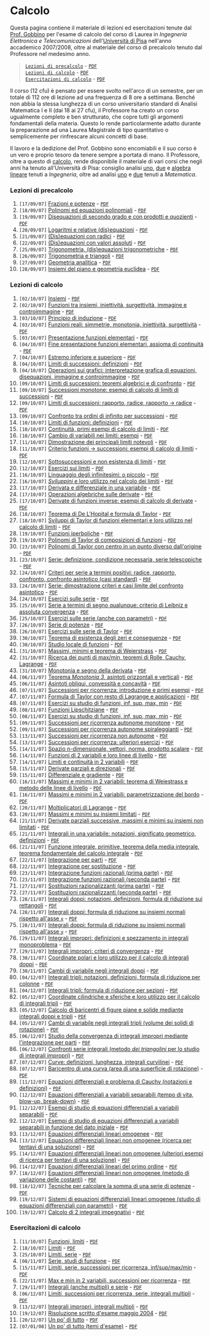 # Calcolo

Questa pagina contiene il materiale di lezioni ed esercitazioni tenute dal [Prof. Gobbino](http://pagine.dm.unipi.it/gobbino/Home_Page/ArchivioDidattico.html) per l'esame di calcolo del corso di Laurea in *Ingegneria Elettronica e Telecomunicazioni* dell'[Università di Pisa](https://www.unipi.it) nell'anno accademico 2007/2008, oltre al materiale del corso di precalcolo tenuto dal Professore nel medesimo anno.

> [`Lezioni di precalcolo`](#lezioni-di-precalcolo) - [`PDF`](https://mega.nz/file/494AjQaR#ZJMr0XKfmEUgvrVcZfupBSP7UkyrBhSQn0tSQNT7Xj4)\
> [`Lezioni di calcolo`](#lezioni-di-calcolo) - [`PDF`](https://mega.nz/file/B9oGEQSD#1P7fkyQ17V1bOtrMV56JAPwi9pO7k8sEHrJAiUITuh8)\
> [`Esercitazioni di calcolo`](#esercitazioni-di-calcolo) - [`PDF`](https://mega.nz/file/JwpX3TLb#Cl9sJp1o1rSNYEZwt_oteCxlNwAAd-wTwqvtarVyra8)

Il corso (12 cfu) è pensato per essere svolto nell'arco di un semestre, per un totale di 112 ore di lezione ad una frequenza di 8 ore a settimana. Benché non abbia la stessa lunghezza di un corso universitario standard di Analisi Matematica I e II (dai 18 ai 27 cfu), il Professore ha creato un corso ugualmente completo e ben strutturato, che copre tutti gli argomenti fondamentali della materia. Questo lo rende particolarmente adatto durante la preparazione ad una Laurea Magistrale di tipo quantitativo o semplicemente per rinfrescare alcuni concetti di base.

Il lavoro e la dedizione del Prof. Gobbino sono encomiabili e il suo corso è un vero e proprio tesoro da tenere sempre a portata di mano. Il Professore, oltre a questo di [calcolo](http://pagine.dm.unipi.it/gobbino/Home_Page/AD_T08.html), rende disponibile il materiale di vari corsi che negli anni ha tenuto all'Università di Pisa: consiglio analisi [uno](http://pagine.dm.unipi.it/gobbino/Home_Page/AD_AM13.html), [due](http://pagine.dm.unipi.it/gobbino/Home_Page/AD_AM2_14.html) e [algebra lineare](http://pagine.dm.unipi.it/gobbino/Home_Page/AD_AL_14.html) tenuti a *Ingegneria*, oltre ad analisi [uno](http://pagine.dm.unipi.it/gobbino/Home_Page/AD_AM1_17.html) e [due](http://pagine.dm.unipi.it/gobbino/Home_Page/AD_AM2_18.html) tenuti a *Matematica*.




### Lezioni di precalcolo

1.  `[17/09/07]` [Frazioni e potenze](https://mega.nz/file/khIHUZaD#1Y4EpqKSjPMh3wPQN7jeHg-fcCPgLJrBSNWkPIO-PcU) - [`PDF`](https://mega.nz/file/FtR0iCyB#yHNSp0-ljIsfLJlopZtPwzZBQ0HwdGwIz0hrniux-E0)
2.  `[18/09/07]` [Polinomi ed equazioni polinomiali](https://mega.nz/file/99QWTa4K#o2zC0ILXsx3UmCvckLmIRIS9DfJzNUaKS2VANXxr-lA) - [`PDF`](https://mega.nz/file/U14GQR4Q#OpP-SB_Wp4hSACFJHIRvccIism2XLZ2H7kXeIC2eIlE)
3.  `[19/09/07]` [Disequazioni di secondo grado e con prodotti e quozienti](https://mega.nz/file/M0IRjJhC#v4GyP6A29qrgzH2Rv7QXZI2qw_KRy5kZHgMYq9L7smM) - [`PDF`](https://mega.nz/file/NgBlAIAD#wJ9_kwzcz1e4gRWuPDoR0dtqP7dvRRNGNaT0WE-lfYI)
4.  `[20/09/07]` [Logaritmi e relative (dis)equazioni](https://mega.nz/file/IgJC0DiD#2mTRCVwQTeVdUzgZFwiwxIkZrUlycaQbFh3ZgRHQECU) - [`PDF`](https://mega.nz/file/VxJjlAKQ#0PwVZ_sNppLeHiICIxgHDzKIuAc5NZXvQS6TjLknPS0)
5.  `[21/09/07]` [(Dis)equazioni con radici](https://mega.nz/file/oooyERgT#UtMz4-UWobWf4qnf3Im4r_78TQVj_LN_TK0yk080-Pg) - [`PDF`](https://mega.nz/file/V8Yg3RJS#0_yOyrrfRQU9MrM-ro4IaBpsHkJRK-7btyCbHewf3bI)
6.  `[22/09/07]` [(Dis)equazioni con valori assoluti](https://mega.nz/file/t0YFQZ7Z#78UAqHh5c54gRiJ1M0CcC_P88AtZ0nvArC7Vk6zHS3M) - [`PDF`](https://mega.nz/file/U9YxkbDL#Xy3bi_6MzXHU0URmUOUVm5ZUn_I0O9H9dpQEC3Nw2WM)
7.  `[25/09/07]` [Trigonometria, (dis)equazioni trigonometriche](https://mega.nz/file/IpJhyCRL#6Q3LLm2-LsX-Gcpdg-LgzrZCAEpLEnMIOvtPdw-tNm8) - [`PDF`](https://mega.nz/file/95wThbLL#qGYf2eEBldF8c3E9CwBDU85q2-nr4wvNdApmq-08PzQ)
8.  `[26/09/07]` [Trigonometria e triangoli](https://mega.nz/file/chomnbAR#MPGBVaMye9lm4LyX0w_j-7uFistXFbgOFFUERMP0QS0) - [`PDF`](https://mega.nz/file/BtBwUBKY#4RuXyfNkkz4UvJeTWzLDY1e3I5vfCDS9Aqts7RMou1c)
9.  `[27/09/07]` [Geometria analitica](https://mega.nz/file/wgBSRQab#CwgVx41dyJcmzzjdFWhZdG_V86MIwo84ETLmY-G__E4) - [`PDF`](https://mega.nz/file/YxgSxACY#CooG02S0g12K0-5kTZKjUIiFQG3cbw2HWrUL_VphQek)
10. `[28/09/07]` [Insiemi del piano e geometria euclidea](https://mega.nz/file/cx5FTSzA#EtCsLzxRuMry7I7NG9T_6UcW-ytuzFiCCbsQeXvnqlA) - [`PDF`](https://mega.nz/file/thJAiYIL#3Klxeq9GyGjvtHH0OyeagmczVZmLC3X-Y1DzutrFyp0)




### Lezioni di calcolo

1. 	 `[02/10/07]` [Insiemi](https://mega.nz/file/Y8ZSyZKB#SocjSc8UR_ghF-UzrI2plUd6tAoDvT5QaYjD6wb9czI) - [`PDF`](https://mega.nz/file/p9QzTR7T#cmhkAEb8JSXz3mhsqd5gB6GQ77um5kBdTCo9y0oH02M)
2. 	 `[02/10/07]` [Funzioni tra insiemi, iniettività, surgettività, immagine e controimmagine](https://mega.nz/file/R9ZAFTqT#UhyClOSBLImsvKfP6GJGHTUCOKr18YmKrqeIPUm2_ok) - [`PDF`](https://mega.nz/file/kwpWWR7Q#jtPypG0jFwWg278cZBYuSEUNxdHT-1OML_o7HtaWSoU)
3. 	 `[03/10/07]` [Principio di induzione](https://mega.nz/file/xg4SiRIL#HkcQLRwks26Rtpb2h4nk3QsaS-5tabYczOi3wwPeZ_8) - [`PDF`](https://mega.nz/file/RgpXTJDT#6PyS0E5pPwLG03uOHkUKDVEn4qGgPvcb5qoOJFkHKq8)
4. 	 `[03/10/07]` [Funzioni reali: simmetrie, monotonia, iniettività, surgettività](https://mega.nz/file/ssQnEZLL#to4Th3HAkb8wpn8E13nrxhhGsb-tlr8nHhgl7UeR9n0) - [`PDF`](https://mega.nz/file/I1hiyRpZ#a7sLA1t0n6lDKQAnzHvHbY3SCHV49wpM5xLwwW7E6tI)
5. 	 `[03/10/07]` [Presentazione funzioni elementari](https://mega.nz/file/1lYziI4B#IHPlFpzZ_MpIrR642BWmA21w6uIxrhn2_ZxvDknlXZI) - [`PDF`](https://mega.nz/file/hxRXWZ6a#kEfl1FREvVgJH3u-endCucMDJAu4g0fBUw4BBmTFQQ0)
6. 	 `[04/10/07]` [Fine presentazione funzioni elementari, assioma di continuità](https://mega.nz/file/ZxgkUSoB#GSmSVoViMcALt7BDVN-0BoindeA89-ETs4sFYlIqXz4) - [`PDF`](https://mega.nz/file/UxhECTST#aLUdGD09jxsMMx1QakH4x27jve2pqHAsN0i_tLl-Lcs)
7. 	 `[04/10/07]` [Estremo inferiore e superiore](https://mega.nz/file/Ixh2TKYS#2_uyEox4wsOCIqDQYog7h1yf5TzSLfSiEZHeW7U9wlU) - [`PDF`](https://mega.nz/file/F94GyQyC#SGjEG_I4fOoOUldJ8wL_QyjLDqjj4A7cDqBj0eehVPI)
8. 	 `[04/10/07]` [Limiti di successioni: definizioni](https://mega.nz/file/k8Z3DYoZ#ILZJYV_BFnlJNDS7NoY6Ca2qmRaPzlE5G2GemTtB5-c) - [`PDF`](https://mega.nz/file/RhwQmQBC#t2Dq6_1F3T-YRcIbzptZ1Q7O7gN0f0ZWp1zyIr4nRbc)
9. 	 `[04/10/07]` [Operazioni sui grafici: interpretazione grafica di equazioni, disequazioni, immagine e controimmagine](https://mega.nz/file/RxxHGbIA#zy9c6p_Zj8vjczNz_uhHL2Y50muTszljx1it0OPx8KU) - [`PDF`](https://mega.nz/file/tpw1AT5R#9tTUVtHg2is0wdSrfvHP4RRnvoz-zNEG6-Rwdlxh378)
10.  `[09/10/07]` [Limiti di successioni: teoremi algebrici e di confronto](https://mega.nz/file/08o1VYgI#QvTt7baV-Ia442upqFOPMFOK5KObFy3dCs1xEjJLFSw) - [`PDF`](https://mega.nz/file/QspCFQga#QZztxAapdmYa763SO5e_YdWo3hBRwakJXY7GAfZ5jU0)
11.  `[09/10/07]` [Successioni monotone: esempi di calcolo di limiti di successioni](https://mega.nz/file/NhJWiJDY#YFrf2HqNYVWWOauLqKm84GQLjLM1Q7POcf0hJ3Pz1g0) - [`PDF`](https://mega.nz/file/Mp4wFZRQ#J1XCxaIb9GqCnw-zZTtJOoPVwJi-6Oo0fl8RIGqS38Y)
12.  `[09/10/07]` [Limiti di successioni: rapporto, radice, rapporto → radice](https://mega.nz/file/M4w3yJpY#_jo3y2U93Dc33p9xfMgIdQSQLaQXDsuUb9xBnSCHtxU) - [`PDF`](https://mega.nz/file/k5ZSlIjY#C4fsiq8f2Vkn07xE3PPLsm2wsag1u1ZaBL0rBNxPHr8)
13.  `[09/10/07]` [Confronto tra ordini di infinito per successioni](https://mega.nz/file/8lA0QJIL#phluFT_QrBYjkD3rsPnX_tqDiHbT1fEvZKuYARNmgx8) - [`PDF`](https://mega.nz/file/s85AibCQ#Ah4ZRooy1H3ZfY5lwXi_6s0gj7BGsyyXCGCd8egktjk)
14.  `[10/10/07]` [Limiti di funzioni: definizioni](https://mega.nz/file/spg21ZwQ#HxjSERTYoSYiZVeBboNez_xMH1yA9E8AsWb7qa6nhf0) - [`PDF`](https://mega.nz/file/t1BnlbKa#zSPMNHRzRtfHGxk8F-CwTpNEAsDiLjwo_DdIeUnnhd4)
15.  `[10/10/07]` [Continuità, primi esempi di calcolo di limiti](https://mega.nz/file/8oQAjZSI#2iD6d7oC7STPRWEilxPX7N5ZU3LHc8b4o-IesxVsIYU) - [`PDF`](https://mega.nz/file/t8hAlT4L#BxSGh9h83YE2owKvcVJYIFgMlQz6oG9sEM_D090tOT8)
16.  `[10/10/07]` [Cambio di variabili nei limiti: esempi](https://mega.nz/file/t4w3SYgS#pXju2gl4mnMiJNon28qrQoVtDrPPpRsbmQ4S4RDS6Jo) - [`PDF`](https://mega.nz/file/BgxzkDwR#VFDC_pe7KMcs_Y8Qz5qcZOf-vJfyGg9o3HMUYgkDbCA)
17.  `[11/10/07]` [Dimostrazione dei principali limiti notevoli](https://mega.nz/file/El5VzLTI#4s6VEEdB09Bg-MObMQpPgMjJyckl6u7WMaiNPeE2wC8) - [`PDF`](https://mega.nz/file/wtxQ1KgR#-aEv6zlEL53rphvSLOdyu-Uoi3G7JABXLqzya4unJSY)
18.  `[11/10/07]` [Criterio funzioni → successioni: esempi di calcolo di limiti](https://mega.nz/file/8ooxVIIZ#USY8xRn2ArqbpMnLs1YrvG-lQfXTmrIkx7QRsBiWgxo) - [`PDF`](https://mega.nz/file/E0Y0xQiQ#3V9yZ5Tc5P1aEYb7URcYSqCR9s9FWDoMI8p5EiXQ4-M)
19.  `[12/10/07]` [Sottosuccessioni e non esistenza di limiti](https://mega.nz/file/Bph0iJbB#flBxb_kmk1RgZ8038MWIM7IJaneuM0x35vkwC82rlDw) - [`PDF`](https://mega.nz/file/85pw1LAS#gFEexi6GNrGBuiiJhkvyMAb_oOgaklcxFp0HWxTOqZY)
20.  `[12/10/07]` [Esercizi sui limiti](https://mega.nz/file/E44GCCoZ#8TwpF7TeuWD4sRSt6d1s9ok3rhh2twFKbDd27jQD0IM) - [`PDF`](https://mega.nz/file/0hhzDZJa#E4GKhZLNbHaKzVtRSPxBfaLxb7vap42ToLojMBCizIk)
21.  `[16/10/07]` [Linguaggio degli infinitesimi: o piccolo](https://mega.nz/file/AkQTyI5Y#Qv5P-YFpeMJ1l3GFMVUAxeuJGq6LuTflPOz_eQEGqnc) - [`PDF`](https://mega.nz/file/R5IigYZA#vSfDNi6oTj5oF5dU_8p-caA6sCSTfJ-pHjnrOIj6L5g)
22.  `[16/10/07]` [*Sviluppini* e loro utilizzo nel calcolo dei limiti](https://mega.nz/file/88h1xKxZ#qBNGhv8rw8sJcUTssNVibceLI1FdU6zdimgpQyOqeyw) - [`PDF`](https://mega.nz/file/E8IQTDBa#4Zk2T3PzZ415st2DOnSe7p0JR_8jxxPckNTQhOXBpe0)
23.  `[17/10/07]` [Derivata e differenziale in una variabile](https://mega.nz/file/s1YXSDTL#_Ns4mvqKnJrOu4T9uaytQHFUOGUA_PX2mg8qCuUIIto) - [`PDF`](https://mega.nz/file/psoTlRpB#vM5TuXmdNO_gHOl0Dpfhl-qcEifRAC1z24exV-5xy84)
24.  `[17/10/07]` [Operazioni algebriche sulle derivate](https://mega.nz/file/kthGgCIC#o_McojKXgWyna4rSkEmC4HOWkmwZpRw4SMwuvMFJyVw) - [`PDF`](https://mega.nz/file/NsBDEQBQ#yCQo6_SdazwZ08dilqbCT2iDGT3wSTybYul9RTxrlGI)
25.  `[17/10/07]` [Derivate di funzioni inverse: esempi di calcolo di derivate](https://mega.nz/file/w0ZF3KKZ#rseQcego4iZzHU17-mg-0Q9eETOCYgfrcmZ8BxhTrN0) - [`PDF`](https://mega.nz/file/Z15hxa5Q#cnnI6BS_u9r8tlwtfkXLTwqV3q1K2zu1aO2vzwt23F0)
26.  `[18/10/07]` [Teorema di De L'Hopital e formula di Taylor](https://mega.nz/file/5sYkRISY#D4fSLQ647f5vN1Bp1K1Ieyp0mACcX8_ARtKehNsoST4) - [`PDF`](https://mega.nz/file/IlBjkDKA#HLLFhumZqFq-uYhZtM1wMq8F-9z5HaGmbLeEJA6VRnQ)
27.  `[18/10/07]` [Sviluppi di Taylor di funzioni elementari e loro utilizzo nel calcolo di limiti](https://mega.nz/file/Z45hRQTY#hJx7ntazHQW2N4-OyUYCVQd-tvjUgEc-53OxD6lSZHE) - [`PDF`](https://mega.nz/file/YtYkkRaA#xB4jydvXQWfED21Ss2Xj7cvuKwqFSkM5SN0yRVfDPWI)
28.  `[19/10/07]` [Funzioni iperboliche](https://mega.nz/file/E1xTmSJB#SkI-WEVpQhhqQCyhnyS17841iFR9V9td8CnfwS_Gb7A) - [`PDF`](https://mega.nz/file/cpZBXTTQ#R5Kh5eDnzxQOGBKVKeAfkW8WkToikbHM2Ky1OeLa9rs)
29.  `[19/10/07]` [Polinomi di Taylor di composizioni di funzioni](https://mega.nz/file/doAjFLjS#LvFeqj_eaR31cWN8a29BfMACASm3LqbJYXz6ycAyo0g) - [`PDF`](https://mega.nz/file/g0AXHJAZ#Fuf_EqfT72zLJctG4JOvs6RgRa1mTGD77YPSao7Duck)
30.  `[23/10/07]` [Polinomi di Taylor con centro in un punto diverso dall'origine](https://mega.nz/file/9hY0CBAa#9fPQmA8myZUAWsaGqwrc5fv4Hv77vDgZxJ1i2Yg_CoM) - [`PDF`](https://mega.nz/file/YkpjkQxQ#Co1DPDiY-v51AlWpsX5HpCgvOerOaPOUHdYgaujHEpE)
31.  `[23/10/07]` [Serie: definizione, condizione necessaria, serie telescopiche](https://mega.nz/file/0gQEgC4B#1ih0xcznG0yLJbRoCNxnyJgWxIl3OqKs0vrdXM_jpDQ) - [`PDF`](https://mega.nz/file/Rp4iHDLY#CWlV5wJH9uYvhRCwpy9_AVjCmEulIe5B-WmDCKvrR7E)
32.  `[24/10/07]` [Criteri per serie a termini positivi: radice, rapporto, confronto, confronto asintotico (casi standard)](https://mega.nz/file/tsJ0iSpC#bfPwu8zf-EhWJd2gWgTqqaVcxjrKs-R3HbDzQ_puQow) - [`PDF`](https://mega.nz/file/QhojBRrY#1JPr58eYLKKETTppSZL2NHzH9ku7BVq1wjfomibkoyM)
33.  `[24/10/07]` [Serie: dimostrazione criteri e casi limite del confronto asintotico](https://mega.nz/file/FghAEDSA#b3KPeN6G7iZiYy4aQnBjXWZQyb4Y36O8QjhiUbpzIpI) - [`PDF`](https://mega.nz/file/0lIV1ShZ#8aimS3aO58fxvQpzNTvtryxrFQPXHVIfhknNPYepKJg)
34.  `[24/10/07]` [Esercizi sulle serie](https://mega.nz/file/Fw4QFCAZ#wjBWGfhzBO553zarmnOJ_CU1Epoyunx5X9KrxV8aD5M) - [`PDF`](https://mega.nz/file/w4BAgZLS#15z60uIcEpqbFlqselcgvdCjiXVQdroM569vCpAoxak)
35.  `[25/10/07]` [Serie a termini di segno qualunque: criterio di Leibniz e assoluta convergenza](https://mega.nz/file/B55gWYob#j51MjFDv9C318QB4k_0klot8T2mVYrpKVf43djCcGxQ) - [`PDF`](https://mega.nz/file/40ASHD4Y#bksm6MHDyShXBRQiFyaaDiUOo4Tdwj0LsFME8Pay6eE)
36.  `[25/10/07]` [Esercizi sulle serie (anche con parametri)](https://mega.nz/file/d0gS2BJL#j3E2mPtVmXskCaAkp0yKVsIdrqWZPLXkm9lCkSJoAbw) - [`PDF`](https://mega.nz/file/csZ0QTZR#9Wz4LuImzXsvI-8kt-0QLVnfbmH__0p0ElX28GDuG2o)
37.  `[26/10/07]` [Serie di potenze](https://mega.nz/file/4xAVjb7R#6WD1kr9RttHgR_5vP8YlzPaV-4PbEOve4-CYyJmVCHk) - [`PDF`](https://mega.nz/file/ZlQSwQzY#NW7XSCEgzGqoZ7Iu79lRWVI1JOL1Sbv4mw5pth0PG9g)
38.  `[26/10/07]` [Esercizi sulle serie di Taylor](https://mega.nz/file/h9xxWSxD#m_bWriab3kksNA_Pdq02oEerVNhttlkmGT0WxVsmqVk) - [`PDF`](https://mega.nz/file/9ppxXSjY#8gxP2OCkTTckQAd_ZPOjAXfPSCqyFoZB939Fts3l8OI)
39.  `[30/10/07]` [Teorema di esistenza degli zeri e conseguenze](https://mega.nz/file/clJxnSAI#f4RxRFmtmEmf_JSYjXVMgK2gLt6zxamJIF4jH2LQUmc) - [`PDF`](https://mega.nz/file/I1IxFa4D#ASHStAcLwv64zGiD-j7nV4qEHmhKarnyxCrUpeI5qbA)
40.  `[30/10/07]` [Studio locale di funzioni](https://mega.nz/file/RpIjHRIb#Pyo6NHakDVjTo78SZyH22zvtvIQCUJ0k1t8O9Y4-Un0) - [`PDF`](https://mega.nz/file/BlJXzTRQ#c7KhpCRDzIh25bliwLbnjS2bkWfyLCLsoX1G0Gvu9AI)
41.  `[31/10/07]` [Massimi, minimi e teorema di Weierstrass](https://mega.nz/file/4xQ3yTIL#WqzXns3wDfBxbJM70cQ3qDO3z9muxlITgeDCetZeEgo) - [`PDF`](https://mega.nz/file/lgYm2A5K#xK2FPeLhMLbiceZqE27f2Vym22clhA6lz3VCgETYEHo)
42.  `[31/10/07]` [Ricerca dei punti di max/min, teoremi di Rolle, Cauchy, Lagrange](https://mega.nz/file/94Q11KgS#SS3Z-gf3oSPlWmeDnFgmznEOqBA4-HCmBCsGY1AI128) - [`PDF`](https://mega.nz/file/YlZUUJTb#Nl5bPEJou1SLbCpG0n8ouEepPxpwChLFlX8gp-InY9s)
43.  `[31/10/07]` [Monotonia e segno della derivata](https://mega.nz/file/5kgnVT6B#_18NKCWZyUDasObjKQM7LIsGJrJ9HbIDOFrLLX8WOvM) - [`PDF`](https://mega.nz/file/9gYiBZAC#pKFx3uVXRilLMiQ_om0N_OZDm-1GWfAal38NlfNu7-o)
44.  `[06/11/07]` [Teorema *Monotonia 3*, asintoti orizzontali e verticali](https://mega.nz/file/YwADCDqK#9Z8IzctPG0kWIitMuHCfG3m5JvTJDo82h67ZOEaZfKw) - [`PDF`](https://mega.nz/file/hwwWFBwB#Fft58hSCUuFPyfPVGRINyLWKh4BVzhGM1LC66xGaaBw)
45.  `[06/11/07]` [Asintoti obliqui, convessità e concavità](https://mega.nz/file/I94XDBIT#od8QCARFxrtLASuNJ_M2spJe_bDSgVR88U0PbvsPVI4) - [`PDF`](https://mega.nz/file/s44UUQDD#m8BLQNXvVVI_cOv4UzB4iYasYaPqozAhX4TuqaayH1E)
46.  `[07/11/07]` [Successioni per ricorrenza: introduzione e primi esempi](https://mega.nz/file/gtgmGITB#6wjDKNAOXdyHRnUcPKV-SFbJMcMJfibWa1EzwX-XEag) - [`PDF`](https://mega.nz/file/soRGEIKB#53U1HyZTVrncxHiDM_Pjh_jMXHpDCyGfbFXksTDdN_w)
47.  `[07/11/07]` [Formula di Taylor con resto di Lagrange e applicazioni](https://mega.nz/file/JsAyFKbZ#qpZmUtZAZ7R6tU-LtT3ROwKz6hcPWaD8LWlVnVEbl-M) - [`PDF`](https://mega.nz/file/ItwXRbKI#djC4s1ejGfOYJ0qDl_l3vgxGR4_BZJhhromJiaLdZ7g)
48.  `[07/11/07]` [Esercizi su studio di funzioni, inf, sup, max, min](https://mega.nz/file/olAQyQiT#wc2kTE7GujYijw6gZTpfIwsHZCjqTL9sNGZy803wSPo) - [`PDF`](https://mega.nz/file/JgQimChA#4_v_vAAKnvqRtwl5LxD9mUsxzuq8HPX_DcqaGyT26es)
49.  `[08/11/07]` [Funzioni Lipschitziane](https://mega.nz/file/I9hzGCBI#l9GtOlnLNEIMGJMZFuwj2za1qDhyvU5RQY1uUK0jb9k) - [`PDF`](https://mega.nz/file/ptICGZDT#KFr8bGTmYHIZgANX8QPUPEvnN2EFxBrOE7GngqfcYg4)
50.  `[08/11/07]` [Esercizi su studio di funzioni, inf, sup, max, min](https://mega.nz/file/B4YlwKLC#8R0Xv93WHe6_2AH2R6qCNVxR_a9NLtEe-U9qSmURlIs) - [`PDF`](https://mega.nz/file/oh5WHD5Q#935rrR-Q35KfnwBMseCHAAyhytkBvKEmdX3ZEKLIzN0)
51.  `[09/11/07]` [Successioni per ricorrenza autonome monotone](https://mega.nz/file/Ixg1nCYB#42qqhtdJkV2sDiRFkWTuWkC8Ts2C6BQuNqCglcHfS18) - [`PDF`](https://mega.nz/file/9o5RwS5A#Xc7hW31cm9xVJ6bEwnXsURbHsKZ1tnRFdTWU4RAyaWY)
52.  `[09/11/07]` [Successioni per ricorrenza autonome spiraleggianti](https://mega.nz/file/I5hhVLra#YyW_XNMYedFt14RqnOK7GSB6dbkO7X8_td6gn9mFrsk) - [`PDF`](https://mega.nz/file/0tgS0YQS#yDlPVhSRD1mRHosHdzpxFd8E5bKnLA2bVYJiFqoHsao)
53.  `[13/11/07]` [Successioni per ricorrenza non autonome](https://mega.nz/file/sopDCTgK#dR8Z5TzKsCuUf2c8c8Jw98w0xmMy2swIZD2PdOySRRA) - [`PDF`](https://mega.nz/file/sh5g3IgY#lL1TZqL2PwhM76x8r2GAJewi2z_TIqznWpFrsWd9XJU)
54.  `[13/11/07]` [Successioni per ricorrenza: ulteriori esercizi](https://mega.nz/file/sggTjKQB#81FosWvvjVnks1FD3lEhfUkqWD16KNicVGZ857V1zrU) - [`PDF`](https://mega.nz/file/xp4UGJzB#HrDAPCnO5uF4XoMO0qqfRCW5PttU2Zaxs2Myxj4dLxs)
55.  `[14/11/07]` [Spazio n-dimensionale, vettori, norma, prodotto scalare](https://mega.nz/file/too3EZSC#YqPCVY2D9L1JTqBG3CXd9XR_HTEcewNc47LgYOEYNTI) - [`PDF`](https://mega.nz/file/A9QyEZ5K#TzVfjjF2YlphoMLIXapx_ADnd9qJyoa4qGqmdRgSJdY)
56.  `[14/11/07]` [Funzioni di 2 variabili e loro linee di livello](https://mega.nz/file/spQFSYaR#PfaGOzqOFbd6hVwH9704miVRDeLzpgYCe1PCRrdzeDk) - [`PDF`](https://mega.nz/file/YpRllIYB#X2xzHSEegWjuzTH8MQqE-gCNnw8C2pliP6aWiWIb1bc)
57.  `[14/11/07]` [Limiti e continuità in 2 variabili](https://mega.nz/file/4h5gQbZJ#4h0PmdXP4GG2PmKs4rYkqWrYN5BC8Ef0VQ8ChpKjyg0) - [`PDF`](https://mega.nz/file/Ap41RTiD#sbYsaqT5BMqygwHkIRPmxF4GRzxHpFxqIVhgwc2-m8c)
58.  `[15/11/07]` [Derivate parziali e direzionali](https://mega.nz/file/h8gyCTaZ#AqUbQWuIttWTXKPWUx1QNv3whrXgFz4az3J78iv3mhY) - [`PDF`](https://mega.nz/file/YpYhDbqQ#I6o4lVHgsYdiE97Qa3GfQTSA2WefJ_Uz599K8sxoSOI)
59.  `[15/11/07]` [Differenziale e gradiente](https://mega.nz/file/gxgCxA6L#A56awGfmmrzqa1gC0Q4tZK_QWfuwh29sADWxpN-YwUk) - [`PDF`](https://mega.nz/file/sp5jWZya#6siIZYgZ_gkwtLJTUVwrOM9jOXMzWZnVmoJNiWnXgAc)
60.  `[16/11/07]` [Massimi e minimi in 2 variabili: teorema di Weiestrass e metodo delle linee di livello](https://mega.nz/file/lgIyGYzC#iYUX8ISdMUPGkjt3aWCZAJK_qFkRuFKx8sJyUdi51VQ) - [`PDF`](https://mega.nz/file/B9pEURRD#wP5dNfyS95NJDFuhcNG3ETTWBX9eQFWr0015nkyF8wA)
61.  `[16/11/07]` [Massimi e minimi in 2 variabili: parametrizzazione del bordo](https://mega.nz/file/98wgnQ4J#h83LPdvGrGNJZBmwZKtJmG1-4geCPkdc9-s4vLuleOE) - [`PDF`](https://mega.nz/file/xgRBHZZa#hEynceIvWoVojg99Krvd5tGNBa3i3yGJ0kNOH7LeSi4)
62.  `[20/11/07]` [Moltiplicatori di Lagrange](https://mega.nz/file/V5gWXAxD#Ohg0dIk-D6g-h-49toq-tzyJgrJ4Nh8YadyvKGrCxhw) - [`PDF`](https://mega.nz/file/J44wURZY#bJwTAYF_gGGua-Wt2wqa8oJ_iR4w50fvj2AnyV-Xds4)
63.  `[20/11/07]` [Massimi e minimi su insiemi limitati](https://mega.nz/file/EthgWTiT#dVqXIj0edZBHyQG9wEEXLQmgi0_g18RQDfkT40u-h8Q) - [`PDF`](https://mega.nz/file/F1YEkJxC#xAC2fnZLlTXp0nT1FcpARuAfySz0GvjxIEfRgsZH2Jo)
64.  `[21/11/07]` [Derivate parziali successive, massimi e minimi su insiemi non limitati](https://mega.nz/file/I0p2nLLK#lODL-dj1BlPI19o0q4O3i4qEI5XrPEc_0sQWXHOQ-MA) - [`PDF`](https://mega.nz/file/94ojgBAY#IGuhyxWlIjooGTKYiTjLnFXpQhHeQF-nLNIJAIW4ZeA)
65.  `[21/11/07]` [Integrali in una variabile: notazioni, significato geometrico, definizioni](https://mega.nz/file/s15zFKga#A65yN6de3x6JrgZiffw0ADNUU4kO8RsSkK9AFuk3wwc) - [`PDF`](https://mega.nz/file/hoYn2Sgb#Yf2plL4Tak1ap8wCmwFEljblD1Y2bFz6Sop6ofruf64)
66.  `[21/11/07]` [Funzione integrale, primitive, teorema della media integrale, teorema fondamentale del calcolo integrale](https://mega.nz/file/I8RByZ4B#nHS2Abk-CJNeuspi7pTp5evroSwkgzLZbweZ4gENS4M) - [`PDF`](https://mega.nz/file/pphj2ADQ#jnrVyxrHP5829GE0wgv0cmkXdUEVTUlZIa8r2z98ACA)
67.  `[22/11/07]` [Integrazione per parti](https://mega.nz/file/k4x0FCjC#EEX17xvN7eGN3I_yOHRkEqPHS28O1mjDGsbvasJsgkI) - [`PDF`](https://mega.nz/file/E0JA1bxQ#O46PdgHVZJ03-PPWG4q3tYnz_aXFPmee1u025AnNZJg)
68.  `[22/11/07]` [Integrazione per sostituzione](https://mega.nz/file/c1IRWRCQ#D2LooBFoz9wgNdKAqRGLlJE6PDa6pHfKsObvVM8Xp30) - [`PDF`](https://mega.nz/file/tlBXEDgK#m3BsSXjMWqu4tbi643OqGeUXtsI_QQoVOT7-qXJSS_o)
69.  `[23/11/07]` [Integrazione funzioni razionali (prima parte)](https://mega.nz/file/ktRSAKbB#WmsGC-pyLXhLP6Y-qYbJHEc-oV9U4mmbgqO3Y7jwvoM) - [`PDF`](https://mega.nz/file/wo4CyBqA#ZhuI9l4sR7fO1o58s8LsbOLg99pARSW-yEot_PHCS78)
70.  `[23/11/07]` [Integrazione funzioni razionali (seconda parte)](https://mega.nz/file/8wIECKgS#gEFbgEuw-4_PCOn-3Am_u_ZIOPtKfcUkXmZIbxzVGXY) - [`PDF`](https://mega.nz/file/Qs4ARZII#ISdvY06vSNyzwif1FpFKcQRKpcG19Gg-vYiLJ6H5fYU)
71.  `[27/11/07]` [Sostituzioni razionalizzanti (prima parte)](https://mega.nz/file/cxQRiAhC#4lkxyZLjT-gio4D8WLWkxJ3AEOQsPx0hYk7pU9nEoEE) - [`PDF`](https://mega.nz/file/cpoUmDYQ#072cykxLqoWDYrKVdGgu5J4oOsU5BjDY_YRzBZI1GU8)
72.  `[27/11/07]` [Sostituzioni razionalizzanti (seconda parte)](https://mega.nz/file/1kIWFIRB#TxvE922vFXAqpFl03gVpKwgzKewNA0Ff1980qlp5d-Q) - [`PDF`](https://mega.nz/file/xsoXgbbQ#0Wf6oASnXqU71dS215tjAia7XPoPYh6_YUeK881jqkI)
73.  `[28/11/07]` [Integrali doppi: notazioni, definizioni, formula di riduzione sui rettangoli](https://mega.nz/file/glYFVRBb#XQYAw1fSYlIOwDYqf1ANADgdNyvPa8XlGl42uc3LnwU) - [`PDF`](https://mega.nz/file/Jo5nSBrK#C3Wu1un6g581ca160Vv64xzoQwkrmdmes8uaH58ZtdE)
74.  `[28/11/07]` [Integrali doppi: formula di riduzione su insiemi normali rispetto all'asse `x`](https://mega.nz/file/p9oThBwZ#sev_Ergj9pNJmv7VIrSbK5vzK-tx0JJVr4VRwQRScU4) - [`PDF`](https://mega.nz/file/5k5FiIab#3s5pEPEwon1eJjTyHs4ecZRYGWhpJTTNp7HKnsbb-B8)
75.  `[28/11/07]` [Integrali doppi: formula di riduzione su insiemi normali rispetto all'asse `y`](https://mega.nz/file/VsgXhSBb#0XFa2U9l8ILQ1_z88aKhqQwFGRLg1jSa-uv97AI__Yk) - [`PDF`](https://mega.nz/file/whI33Z7I#TdC_AN-QK96iCMgr1t2i95E0ttBHQPB44E8bt7w3y1Y)
76.  `[29/11/07]` [Integrali impropri: definizioni e spezzamento in integrali monoproblema](https://mega.nz/file/80YTzLCT#vma0tM-1toCxxAZ3hTcemFr7nssc16kqK7IfJb4A4Kg) - [`PDF`](https://mega.nz/file/s4Zy3BTa#sgFZbhhliz0TQ3ixeAtOswaixrzFFaTg8beAQ_vkNCg)
77.  `[29/11/07]` [Integrali impropri: criteri di convergenza](https://mega.nz/file/Uw50QBZZ#hH1IzHbtlslFP4M9XkHt9Cd3Wp2QacIwgU-cTLzpBFA) - [`PDF`](https://mega.nz/file/F8JFRLgA#Xz5cS03-9RjBoaomTMe-cyugU0TuZiaJXyV0E4uQs5M)
78.  `[30/11/07]` [Coordinate polari e loro utilizzo per il calcolo di integrali doppi](https://mega.nz/file/1sAHkYjI#b1XI4InUPNe3etdltOKZ0emwx6wycYWuRY1AAmWd8qE) - [`PDF`](https://mega.nz/file/I5ZCxSZT#eJminB7HBsSTO4cREbzP_rY6aBCMxM0-QdohI6lNkRo)
79.  `[30/11/07]` [Cambi di variabile negli integrali doppi](https://mega.nz/file/YwBUha4J#pi1_vV6buyYBB5p8UIy6ZqkXzM4_g9DREeCpD4exQi8) - [`PDF`](https://mega.nz/file/ExwgARKI#bca96Aj6umktkTgwkmi407adv5dtOEi_fvcTd3HDKW4)
80.  `[04/12/07]` [Integrali tripli: notazioni, definizioni, formula di riduzione per colonne](https://mega.nz/file/J9JzBbaA#177gzEiZP66bJmpJpwaf95d7rF_zAMK-mlZUmgqTVo0) - [`PDF`](https://mega.nz/file/dk5SSSxZ#8B72IxEZrTCTRXK0uJLKdCci5IMScLNO72ciS8i5roc)
81.  `[04/12/07]` [Integrali tripli: formula di riduzione per sezioni](https://mega.nz/file/MxAznaBK#HB-UamuQhNXVyy2QUhBQeMo-qsPUarhJWsq93mQHboo) - [`PDF`](https://mega.nz/file/414BTTDZ#nzw9jhjiaJnL6x0yIxhmPWVzAVdCjEQlIu0X6itytyg)
82.  `[05/12/07]` [Coordinate cilindriche e sferiche e loro utilizzo per il calcolo di integrali tripli](https://mega.nz/file/FtwRGJaT#bmwhsGl8fN8jvFFeelqyonHCVcgV0dIYeGyjGth2atA) - [`PDF`](https://mega.nz/file/YsRSHLjY#JbOeb-8LoGI3BlS8IdG0RsY3o8BYg-xwmFX2kk0_8JY)
83.  `[05/12/07]` [Calcolo di baricentri di figure piane e solide mediante integrali doppi e tripli](https://mega.nz/file/opQElZJT#FqOHP_xCPaTw8f1M577VG4iwQ0jBx0K2t3jB5FijjPQ) - [`PDF`](https://mega.nz/file/g1R2GJJJ#zUSQ9rhlgF8sJrnddLiIHIU-4bi0K8sDgPMipyTSqR0)
84.  `[05/12/07]` [Cambi di variabile negli integrali tripli (volume dei solidi di rotazione)](https://mega.nz/file/hsYVRITK#1NIqOtL5W6McDYE5iv9r4ewBap6JU-hUPL4XoFmwBMc) - [`PDF`](https://mega.nz/file/8wISiRCL#-dTSMrHPeimWv4jrqEIRaIGgwdK7RhwDbUUkQPE7-7c)
85.  `[06/12/07]` [Studio della convergenza di integrali impropri mediante l'integrazione per parti](https://mega.nz/file/8kJTwYyR#yTJXCVrDhHRBMjJMJ5baqNXTqUPkUtCEWY-StuxgAPc) - [`PDF`](https://mega.nz/file/Ilpi3JRA#H7hbtYfi_Ws55PmN5o5WMmlcFAF7VXcw1ai7-qK-voU)
86.  `[06/12/07]` [Confronti serie integrali (metodo *dei triangolini* per lo studio di integrali impropri)](https://mega.nz/file/Uth1xJQb#4N0cPmd3vblpcy_mXqpLwEIn7UR7DTJsegbnPWurljA) - [`PDF`](https://mega.nz/file/UoZU2bqB#IPsKRJqrSxJ1DN9CVJ48fXAZWs-FK7qvv4q-8WRaVg8)
87.  `[07/12/07]` [Curve: definizioni, lunghezza, integrali curvilinei](https://mega.nz/file/51YHHBAS#CS7dMFb3tM03X89Xb7R2UJ0zl0vuHYJO5VvFwML38Oc) - [`PDF`](https://mega.nz/file/UwZzAIoT#i_TYagbmEar_nCpDisSO7JV375D1F2kGRz7JQgswkuA)
88.  `[07/12/07]` [Baricentro di una curva (area di una superficie di rotazione)](https://mega.nz/file/8gZDCKaB#s1vpQyBC1RWnqGVszTiiVC7D1VsJNrIYU9KRKWTQOPY) - [`PDF`](https://mega.nz/file/9ghAUaQY#tP3Sn4apVzF4HJy51LFrQpxxD03y6TkRCO30hPirXFY)
89.  `[11/12/07]` [Equazioni differenziali e problema di Cauchy (notazioni e definizioni)](https://mega.nz/file/x9hgSQYL#Ety_P8pArelxgzlAjQtb9eKfdhKLtPARR4tm-yglefQ) - [`PDF`](https://mega.nz/file/tpoxSCQD#eUOtHDQeFC7aQxN4eIQRbR573MjLXUUPlh0y4WxjEL4)
90.  `[12/12/07]` [Equazioni differenziali a variabili separabili (tempo di vita, blow-up, break-down)](https://mega.nz/file/ZsB2zK5Z#5XuopJkBkatfhSY8VSZuh5s5FkE-yN0ODFDiHHhw3FU) - [`PDF`](https://mega.nz/file/50wFTJrT#aoxNF36DG4kIYI95x6B2ZYCGRcu7kz2hb-H1Bd3ZO8c)
91.  `[12/12/07]` [Esempi di studio di equazioni differenziali a variabili separabili](https://mega.nz/file/hpxzCBQR#si8DYrOJe9ANFM-etIhtHuyHJFIuDi6dy8e-_YkFxdU) - [`PDF`](https://mega.nz/file/h4BVgQ7S#ni599unDdEOqvMZ9zVNmmp4gkVEf2vR-UMMhFc4oPC0)
92.  `[12/12/07]` [Esempi di studio di equazioni differenziali a variabili separabili in funzione del dato iniziale](https://mega.nz/file/hhhlBKAB#YDZtOdrvUNt54w735hM7OmUNX-k-tlimpXXno_wjilg) - [`PDF`](https://mega.nz/file/l0Z12TwB#SrAqQR5SRXcSH-HPHqPu4-iZF8K6TVCZ7mxssNH1SQg)
93.  `[13/12/07]` [Equazioni differenziali lineari omogenee](https://mega.nz/file/I5QQkbbL#U-Utw7hHGL39CvOKTWHSueAfWLhiVhwtcXkMffAxAFI) - [`PDF`](https://mega.nz/file/I5oi1Zaa#MweUvHidcyI4wLJ_MbXkj4DHEqNM_u8Xo9jMYqd2Rnw)
94.  `[13/12/07]` [Equazioni differenziali lineari non omogenee (ricerca per tentavi di una soluzione)](https://mega.nz/file/RkwV0ToQ#AJUS6EJ6-nT4UP2rbs8b7lRnIbyl2n9MBUWsXq8W_wA) - [`PDF`](https://mega.nz/file/F4JmxA7Y#gL_a0em5_UcZxKKfeTWphFavzJECFJnrFfxDY2Vlwbs)
95.  `[14/12/07]` [Equazioni differenziali lineari non omogenee (ulteriori esempi di ricerca per tentavi di una soluzione)](https://mega.nz/file/RxxHCYRR#EPUFmWB62I6dku83QmQn66eBnv2nBUXz2-7A6npOdlY) - [`PDF`](https://mega.nz/file/0xAn1D6a#Tl5EInYcZF3DDG2243UaA5xoTLW856RpmkGEvWjspxM)
96.  `[14/12/07]` [Equazioni differenziali lineari del primo ordine](https://mega.nz/file/JgwWwQAR#V9Y6HxU-E_T6yZsN41BmcMcMCiBHwL5bPdPgYzrXjBI) - [`PDF`](https://mega.nz/file/UkAXEKLa#9NVw1FEiEyyazxOJIwxgZ5HbIagXX0HUGUXg62QEsOM)
97.  `[18/12/07]` [Equazioni differenziali lineari non omogenee (metodo di variazione delle costanti)](https://mega.nz/file/MhoEFSZb#Q7-TTzRSgpsey3jpnWqq5AutbgywRQehyX_WlhNssls) - [`PDF`](https://mega.nz/file/k1xViTII#UlrLyn6OGmV4WeyNebmjYHIxZRqiZ67Dy_cbYaXvnb8)
98.  `[18/12/07]` [Tecniche per calcolare la somma di una serie di potenze](https://mega.nz/file/xtoR0LRa#hdpIvoZK-G1Jnlvk32Ug1UmNolzKKlXCkaQTqYSizgk) - [`PDF`](https://mega.nz/file/V04CQDib#nhUz5IYcdPvXA4g_2OawRuSopOrfZUxB9zJcYteV9ZQ)
99.  `[19/12/07]` [Sistemi di equazioni differenziali lineari omogenee (studio di equazioni differenziali con parametri)](https://mega.nz/file/Jx5nDBQT#3-VIZYqCbk2DF3Tcmh9J9-IaBIjJG2oVTP93waTTZ5Q) - [`PDF`](https://mega.nz/file/R0Q0Ga6b#twlwN_BTQxISBboHll3McTg0NIEUVbUZzF-ffbvZSdU)
100. `[19/12/07]` [Calcolo di 2 integrali impegnativi](https://mega.nz/file/YhBQjCSa#mKjKXxoC7BiWgOP7yCu8Md-ZvC0Je00zs_ZPALywpwQ) - [`PDF`](https://mega.nz/file/pkJzhBha#eeaFXATtwO0zoLYG5uCRLRwKTEtv0UXo-DYCAhIIhT4)




### Esercitazioni di calcolo

1.  `[11/10/07]` [Funzioni, limiti](https://mega.nz/file/FwpSjbbR#lJVzRsbHvJVgdRZkRAnGVnGiZbGYV3RhcJZJ31sGdfI) - [`PDF`](https://mega.nz/file/F8h1XLJb#Gi_0Xvux4HF_kR-Bul46-q_X0qYCeTx2ejCM9T18ePo)
2.  `[18/10/07]` [Limiti](https://mega.nz/file/h9QEVRgY#T-XOzlHQwxQnvduhuS0v5tSnfYUZ45U7lSMFvdntDVk) - [`PDF`](https://mega.nz/file/p1o1QaIT#51rJefVBk9eKmp9P8t5zwUYvPRjdfXPqZGIz6v8Qb-8)
3.  `[25/10/07]` [Limiti, serie](https://mega.nz/file/98YkzAYJ#ybN2-6_MU6Ue8vzqvakNTsofhUOBgA9nDi1OP-sOGw8) - [`PDF`](https://mega.nz/file/V5ZDlZSa#-ONszQoKD3-vyRM5xSpx5nY4ZN805lxukrQD9TnJlx0)
4.  `[08/11/07]` [Serie, studi di funzione](https://mega.nz/file/A0xHRbKQ#FOBRvRXEnlZCju8qE3cEgtrBFcJqOf4kPk9yUyfzqUo) - [`PDF`](https://mega.nz/file/U8oGCBCQ#gRaMbLHtZzVTX98-yM-tNKRA9smzSgRv6H_vxVeSN0E)
5.  `[15/11/07]` [Limiti, serie, successioni per ricorrenza, inf/sup/max/min](https://mega.nz/file/1hhmkB7I#IWJbbSZUC3oQXoGXGGofUb4tB5XPoijWhpQNiW0IyDE) - [`PDF`](https://mega.nz/file/ItgExI7C#BOpzfZC54Y_2tsOYds55s_Nglx_njIywWHVjeJ3KLXY)
6.  `[22/11/07]` [Max e min in 2 variabili, successioni per ricorrenza](https://mega.nz/file/c1ognbgQ#FvelTfDtis5_qoH8mBwu7q4aA-y2A0UiSZeSVOVz1D8) - [`PDF`](https://mega.nz/file/N8YjmRgY#c20ObAdXJ4Qpkfb-hGySaJqs-T00En0zako0Er6xBiI)
7.  `[29/11/07]` [Integrali (anche multipli) e serie](https://mega.nz/file/YlxlCJgZ#2W96p6tIDlT2nKT0zL7iCCEzK_GvTPosCNxplaQaIzE) - [`PDF`](https://mega.nz/file/R8gEHBAA#5o4xvc4Cevd440_u4W2N4K5hhXMTpxoxlj8JEdqEe9w)
8.  `[06/12/07]` [Limiti, successioni per ricorrenza, serie, integrali multipli](https://mega.nz/file/00IHBTTQ#a62Vnqiq0o4TcfSG0qf1YR30M2VfQXturUw-0qgItrM) - [`PDF`](https://mega.nz/file/AkAWiCia#5UHNA_ialqfJlUYdcx3wvKr9VVe_EEJCCvVg5bZYrlU)
9.  `[13/12/07]` [Integrali impropri, integrali multipli](https://mega.nz/file/MpQExYYL#tshTyG9SPlrGnwqnZzQ_5vCfjZudoUStgRnWFDUO83o) - [`PDF`](https://mega.nz/file/lgZHRYja#hVykG62gSi9J_kUhbqh7KL-bqosyLR3JYJdAPAFAmXM)
10. `[19/12/07]` [Risoluzione scritto d'esame maggio 2004](https://mega.nz/file/hkgAnQYK#ytw3wl_miK4DHvtPedf8HGT9UCfNpdMEYiycUV3IT0A) - [`PDF`](https://mega.nz/file/g8YDDYpR#zmcPTgkRBp4WMVKUNf4Oijdd6lGvHeeLnkVZNmON1q4)
11. `[20/12/07]` [Un po' di tutto](https://mega.nz/file/E4BFWQYD#IQ4rdsv1hQalJ0UJGN60q_0EOEVlF-8J3AMmH6qTqcI) - [`PDF`](https://mega.nz/file/dtpz0a6C#29NK4ZHy6MnGEGs69STJQWByC_TssdWeVQRN5aHl_3M)
12. `[07/01/08]` [Un po' di tutto (temi d'esame)](https://mega.nz/file/wghijRBb#Xsli-0wKz5zTZ4dtiYnfFzFHm0kNfU3ZWfItI5WvszI) - [`PDF`](https://mega.nz/file/ktISiJZK#29xIf3jq0y79rRW_dShhu2mu7Vws4pAh5jG2c1BrkWA)

